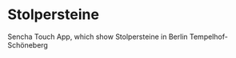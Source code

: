 Stolpersteine
=============

Sencha Touch App, which show Stolpersteine in Berlin Tempelhof-Schöneberg
